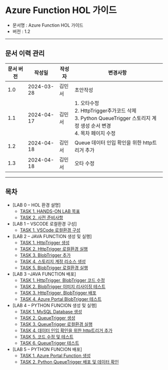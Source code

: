 # Azure Function HOL 가이드
- 문서명 : Azure Function HOL 가이드
- 버전 : 1.2
  
---

## 문서 이력 관리
문서 버전| 작성일      | 작성자 | 변경사항
--------| -----      | ------| -------
1.0     | 2024-03-28 | 김민서 | 초안작성
1.1     | 2024-04-17 | 김민서 | 1. 오타수정<br>2. HttpTrigger추가코드 삭제<br>3. Python QueueTrigger 스토리지 계정 생성 순서 변경<br>4. 목차 페이지 수정
1.2     | 2024-04-18 | 김민서 | Queue 데이터 인입 확인을 위한 http트리거 추가
1.3     | 2024-04-18 | 김민서 | 오타 수정

---

## 목차
- [LAB 0 – HOL 환경 설명]
    - [TASK 1.	HANDS-ON LAB 목표](https://github.com/IIBlackCode/Azure_Function_Hol/blob/master/Document/LAB%200%20%E2%80%93%20HOL%20%ED%99%98%EA%B2%BD%20%EC%84%A4%EB%AA%85/TASK%201.HANDS-ON%20LAB%20%EB%AA%A9%ED%91%9C.md)
    - [TASK 2.	사전 준비사항](https://github.com/IIBlackCode/Azure_Function_Hol/blob/master/Document/LAB%200%20%E2%80%93%20HOL%20%ED%99%98%EA%B2%BD%20%EC%84%A4%EB%AA%85/TASK%202.%EC%82%AC%EC%A0%84%20%EC%A4%80%EB%B9%84%EC%82%AC%ED%95%AD.md)
- [LAB 1 – VSCODE 로컬환경 구성]
    - [TASK 1.	VSCode 로컬환경 구성](https://github.com/IIBlackCode/Azure_Function_Hol/blob/master/Document/LAB%201%20%E2%80%93%20VSCODE%20%EB%A1%9C%EC%BB%AC%ED%99%98%EA%B2%BD%20%EA%B5%AC%EC%84%B1/TASK%201.VSCode%20%EB%A1%9C%EC%BB%AC%ED%99%98%EA%B2%BD%20%EA%B5%AC%EC%84%B1.md)
- [LAB 2 – JAVA FUNCTION 생성 및 실행]
    - [TASK 1.	HttpTrigger 생성](https://github.com/IIBlackCode/Azure_Function_Hol/blob/master/Document/LAB%202%20%E2%80%93%20JAVA%20FUNCTION%20%EC%83%9D%EC%84%B1%20%EB%B0%8F%20%EC%8B%A4%ED%96%89/TASK%201.HttpTrigger%20%EC%83%9D%EC%84%B1.md)
    - [TASK 2.	HttpTrigger 로컬환경 실행](https://github.com/IIBlackCode/Azure_Function_Hol/blob/master/Document/LAB%202%20%E2%80%93%20JAVA%20FUNCTION%20%EC%83%9D%EC%84%B1%20%EB%B0%8F%20%EC%8B%A4%ED%96%89/TASK%202.httpTrigger%20%EB%A1%9C%EC%BB%AC%ED%99%98%EA%B2%BD%20%EC%8B%A4%ED%96%89.md)
    - [TASK 3.	BlobTrigger 추가](https://github.com/IIBlackCode/Azure_Function_Hol/blob/master/Document/LAB%202%20%E2%80%93%20JAVA%20FUNCTION%20%EC%83%9D%EC%84%B1%20%EB%B0%8F%20%EC%8B%A4%ED%96%89/TASK%203.BlobTrigger%20%EC%B6%94%EA%B0%80.md)
    - [TASK 4.	스토리지 계정 리소스 생성](https://github.com/IIBlackCode/Azure_Function_Hol/blob/master/Document/LAB%202%20%E2%80%93%20JAVA%20FUNCTION%20%EC%83%9D%EC%84%B1%20%EB%B0%8F%20%EC%8B%A4%ED%96%89/TASK%204.%EC%8A%A4%ED%86%A0%EB%A6%AC%EC%A7%80%20%EA%B3%84%EC%A0%95%20%EB%A6%AC%EC%86%8C%EC%8A%A4%20%EC%83%9D%EC%84%B1.md)
    - [TASK 5.	BlobTrigger 로컬환경 실행](https://github.com/IIBlackCode/Azure_Function_Hol/blob/master/Document/LAB%202%20%E2%80%93%20JAVA%20FUNCTION%20%EC%83%9D%EC%84%B1%20%EB%B0%8F%20%EC%8B%A4%ED%96%89/TASK%205.BlobTrigger%20%EB%A1%9C%EC%BB%AC%ED%99%98%EA%B2%BD%20%EC%8B%A4%ED%96%89.md)
- [LAB 3 –JAVA FUNCTION 배포]
    - [TASK 1.	HttpTrigger, BlobTrigger 코드 수정](https://github.com/IIBlackCode/Azure_Function_Hol/blob/master/Document/LAB%203%20%E2%80%93JAVA%20FUNCTION%20%EB%B0%B0%ED%8F%AC/TASK%201.HttpTrigger%2C%20BlobTrigger%20%EC%BD%94%EB%93%9C%20%EC%88%98%EC%A0%95.md)
    - [TASK 2.	BlobTrigger 이미지 리사이징 테스트](https://github.com/IIBlackCode/Azure_Function_Hol/blob/master/Document/LAB%203%20%E2%80%93JAVA%20FUNCTION%20%EB%B0%B0%ED%8F%AC/TASK%202.BlobTrigger%20%EC%9D%B4%EB%AF%B8%EC%A7%80%20%EB%A6%AC%EC%82%AC%EC%9D%B4%EC%A7%95%20%ED%85%8C%EC%8A%A4%ED%8A%B8.md)
    - [TASK 3.	HttpTrigger, BlobTrigger 배포](https://github.com/IIBlackCode/Azure_Function_Hol/blob/master/Document/LAB%203%20%E2%80%93JAVA%20FUNCTION%20%EB%B0%B0%ED%8F%AC/TASK%203.HttpTrigger%2C%20BlobTrigger%20%EB%B0%B0%ED%8F%AC.md)
    - [TASK 4.	Azure Portal BlobTrigger 테스트](https://github.com/IIBlackCode/Azure_Function_Hol/blob/master/Document/LAB%203%20%E2%80%93JAVA%20FUNCTION%20%EB%B0%B0%ED%8F%AC/TASK%204.Azure%20Portal%20BlobTrigger%20%ED%85%8C%EC%8A%A4%ED%8A%B8.md)
- [LAB 4 – PYTHON FUNCION 생성 및 실행]
    - [TASK 1.	MySQL Database 생성](https://github.com/IIBlackCode/Azure_Function_Hol/blob/master/Document/LAB%204%20%E2%80%93%20PYTHON%20FUNCION%20%EC%83%9D%EC%84%B1%20%EB%B0%8F%20%EC%8B%A4%ED%96%89/TASK%201.MySQL%20Database%20%EC%83%9D%EC%84%B1.md)
    - [TASK 2.	QueueTrigger 생성](https://github.com/IIBlackCode/Azure_Function_Hol/blob/master/Document/LAB%204%20%E2%80%93%20PYTHON%20FUNCION%20%EC%83%9D%EC%84%B1%20%EB%B0%8F%20%EC%8B%A4%ED%96%89/TASK%202.QueueTrigger%20%EC%83%9D%EC%84%B1.md)
    - [TASK 3.	QueueTrigger 로컬환경 실행](https://github.com/IIBlackCode/Azure_Function_Hol/blob/master/Document/LAB%204%20%E2%80%93%20PYTHON%20FUNCION%20%EC%83%9D%EC%84%B1%20%EB%B0%8F%20%EC%8B%A4%ED%96%89/TASK%203.QueueTrigger%20%EB%A1%9C%EC%BB%AC%ED%99%98%EA%B2%BD%20%EC%8B%A4%ED%96%89.md)
    - [TASK 4.	데이터 인입 확인을 위한 http트리거 추가](https://github.com/IIBlackCode/Azure_Function_Hol/blob/master/Document/LAB%204%20%E2%80%93%20PYTHON%20FUNCION%20%EC%83%9D%EC%84%B1%20%EB%B0%8F%20%EC%8B%A4%ED%96%89/TASK%204.%EB%8D%B0%EC%9D%B4%ED%84%B0%20%EC%9D%B8%EC%9E%85%20%ED%99%95%EC%9D%B8%EC%9D%84%20%EC%9C%84%ED%95%9C%20http%ED%8A%B8%EB%A6%AC%EA%B1%B0%20%EC%B6%94%EA%B0%80.md)
    - [TASK 5.	코드 수정 및 테스트](https://github.com/IIBlackCode/Azure_Function_Hol/blob/master/Document/LAB%204%20%E2%80%93%20PYTHON%20FUNCION%20%EC%83%9D%EC%84%B1%20%EB%B0%8F%20%EC%8B%A4%ED%96%89/TASK%205.%EC%BD%94%EB%93%9C%20%EC%88%98%EC%A0%95%20%EB%B0%8F%20%ED%85%8C%EC%8A%A4%ED%8A%B8.md)
    - [TASK 6.	QueueTrigger 테스트](https://github.com/IIBlackCode/Azure_Function_Hol/blob/master/Document/LAB%204%20%E2%80%93%20PYTHON%20FUNCION%20%EC%83%9D%EC%84%B1%20%EB%B0%8F%20%EC%8B%A4%ED%96%89/TASK%206.QueueTrigger%20%ED%85%8C%EC%8A%A4%ED%8A%B8.md)
- [LAB 5 – PYTHON FUNCION 배포]
    - [TASK 1.	Azure Portal Function 생성](https://github.com/IIBlackCode/Azure_Function_Hol/blob/master/Document/LAB%205%20%E2%80%93%20PYTHON%20FUNCION%20%EB%B0%B0%ED%8F%AC/TASK%201.Azure%20Portal%20Function%20%EC%83%9D%EC%84%B1.md)
    - [TASK 2.	Python QueueTrigger 배포 및 데이터 확인](https://github.com/IIBlackCode/Azure_Function_Hol/blob/master/Document/LAB%205%20%E2%80%93%20PYTHON%20FUNCION%20%EB%B0%B0%ED%8F%AC/TASK%202.Python%20QueueTrigger%20%EB%B0%B0%ED%8F%AC%20%EB%B0%8F%20%EB%8D%B0%EC%9D%B4%ED%84%B0%20%ED%99%95%EC%9D%B8.md)

